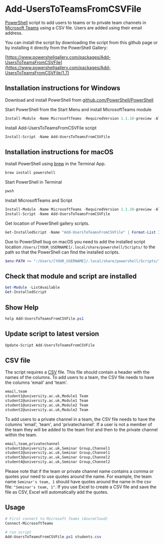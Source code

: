 # Add-UsersToTeamsFromCSVFile

[PowerShell](https://docs.microsoft.com/en-us/powershell/) script to add users to teams or to private team channels in [Microsoft Teams](https://teams.microsoft.com/) using a CSV file. Users are added using their email address.

You can install the script by downloading the script from this github page or by installing it directly from the PowerShell Gallery:

[https://www.powershellgallery.com/packages/Add-UsersToTeamsFromCSVFile](https://www.powershellgallery.com/packages/Add-UsersToTeamsFromCSVFile/1.7)

## Installation instructions for Windows

Download and install PowerShell from [github.com/PowerShell/PowerShell](https://github.com/PowerShell/PowerShell)

Start PowerShell from the Start Menu and install MicrosoftTeams module

```powershell
Install-Module -Name MicrosoftTeams -RequiredVersion 1.1.10-preview -AllowPrerelease
```

Install Add-UsersToTeamsFromCSVFile script

```powershell
Install-Script -Name Add-UsersToTeamsFromCSVFile
```

## Installation instructions for macOS

Install PowerShell using [brew](https://brew.sh) in the Terminal App.

```sh
brew install powershell
```

Start PowerShell in Terminal

```sh
pwsh
```

Install MicrosoftTeams and Script

```powershell
Install-Module -Name MicrosoftTeams -RequiredVersion 1.1.10-preview -AllowPrerelease
Install-Script -Name Add-UsersToTeamsFromCSVFile
```

Get location of PowerShell gallery scripts.

```powershell
Get-InstalledScript -Name "Add-UsersToTeamsFromCSVFile" | Format-List InstalledLocation
```

Due to PowerShell bug on macOS you need to add the installed script location `/Users/[YOUR_USERNAME]/.local/share/powershell/Scripts/` to the path so that the PowerShell can find the installed scripts.

```powershell
$env:PATH += ":/Users/[YOUR_USERNAME]/.local/share/powershell/Scripts/"
```

## Check that module and script are installed

```powershell
Get-Module -ListAvailable
Get-InstalledScript
```

## Show Help

```powershell
help Add-UsersToTeamsFromCSVFile.ps1
```

## Update script to latest version

```powershell
Update-Script Add-UsersToTeamsFromCSVFile
```

## CSV file

The script requires a [CSV](https://en.wikipedia.org/wiki/Comma-separated_values) file. This file should contain a header with the names of the columns. To add users to a team, the CSV file needs to have the columns 'email' and 'team'.

```txt
email,team
student1@university.ac.uk,Module1 Team
student2@university.ac.uk,Module1 Team
student1@university.ac.uk,Module2 Team
student2@university.ac.uk,Module2 Team
```

To add users to a private channel in a team, the CSV file needs to have the columns 'email', 'team', and 'privatechannel'. If a user is not a member of the team they will be added to the team first and then to the private channel within the team.

```txt
email,team,privatechannel
student1@university.ac.uk,Seminar Group,Channel1
student2@university.ac.uk,Seminar Group,Channel1
student3@university.ac.uk,Seminar Group,Channel2
student4@university.ac.uk,Seminar Group,Channel2
```

Please note that if the team or private channel name contains a comma or quotes your need to use quotes around the name. For example, the team name `Seminar's team, 1` should have quotes around the name in the csv file: `"Seminar's team, 1"`. If you use Excel to create a CSV file and save the file as CSV, Excel will automatically add the quotes.

## Usage

```powershell
# First connect to Microsoft Teams (AzureCloud)
Connect-MicrosoftTeams

# run script
Add-UsersToTeamsFromCSVFile.ps1 students.csv
```
